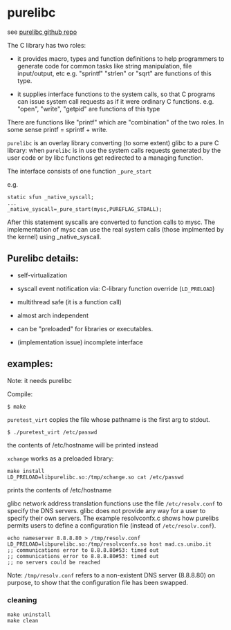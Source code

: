 # purelibc

see [purelibc github repo](https://github.com/virtualsquare/purelibc)

The C library has two roles:

* it provides macro, types and function definitions to help programmers
to generate code for common tasks like string manipulation, file
input/output, etc
e.g. "sprintf" "strlen" or "sqrt" are functions of this type.

* it supplies interface functions to the system calls, so that
C programs can issue system call requests as if it were ordinary
C functions.
e.g. "open", "write", "getpid" are functions of this type

There are functions like "printf" which are "combination" of the two roles.
In some sense printf = sprintf + write.

`purelibc` is an overlay library converting (to some extent) glibc to a pure
C library: when `purelibc` is in use the system calls requests generated by
the user code or by libc functions get redirected to a managing function.

The interface consists of one function `_pure_start`

e.g.
```
static sfun _native_syscall;
...
_native_syscall=_pure_start(mysc,PUREFLAG_STDALL);
```
After this statement syscalls are converted to function calls to mysc.
The implementation of mysc can use the real system calls (those implmented
by the kernel) using _native_syscall.

## Purelibc details:

* self-virtualization

* syscall event notification via: C-library function override (`LD_PRELOAD`)

* multithread safe (it is a function call)

* almost arch independent

* can be "preloaded" for libraries or executables.

* (implementation issue) incomplete interface

## examples:

Note: it needs purelibc

Compile:
```
$ make
```
`puretest_virt` copies the file whose pathname is the first arg to stdout.
```
$ ./puretest_virt /etc/passwd
```
the contents of /etc/hostname will be printed instead

`xchange` works as a preloaded library:
```
make install
LD_PRELOAD=libpurelibc.so:/tmp/xchange.so cat /etc/passwd
```
prints the contents of /etc/hostname

glibc network address translation functions use the file `/etc/resolv.conf` to specify the DNS servers. glibc does not provide any way for a user to specify their own servers.
The example resolvconfx.c shows how purelibs permits users to define a configuration file (instead of `/etc/resolv.conf`).
```
echo nameserver 8.8.8.80 > /tmp/resolv.conf
LD_PRELOAD=libpurelibc.so:/tmp/resolvconfx.so host mad.cs.unibo.it
;; communications error to 8.8.8.80#53: timed out
;; communications error to 8.8.8.80#53: timed out
;; no servers could be reached
```
Note: `/tmp/resolv.conf` refers to a non-existent DNS server (8.8.8.80) on purpose, to
show that the configuration file has been swapped.

### cleaning

```
make uninstall
make clean
```
